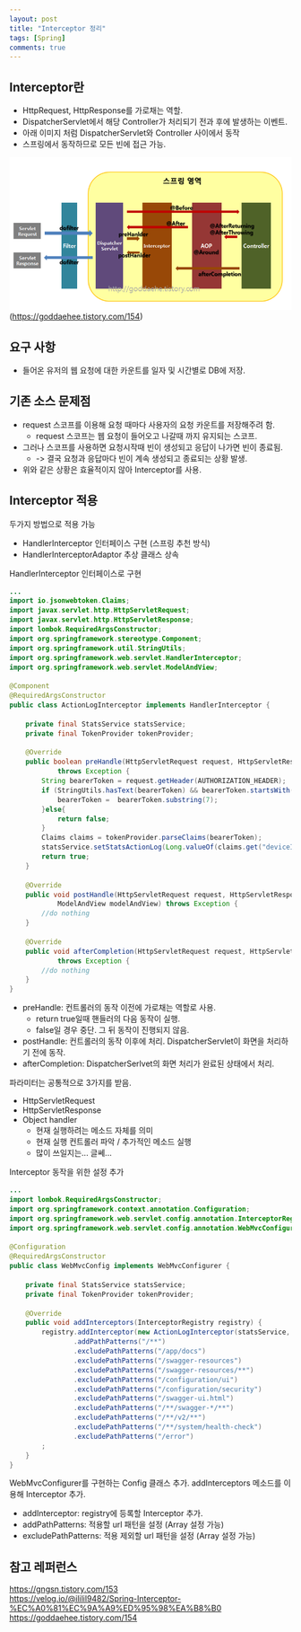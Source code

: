 ```yaml
---
layout: post
title: "Interceptor 정리"
tags: [Spring]
comments: true
---
```


## Interceptor란
* HttpRequest, HttpResponse를 가로채는 역할.
* DispatcherServlet에서 해당 Controller가 처리되기 전과 후에 발생하는 이벤트.
* 아래 이미지 처럼 DispatcherServlet와 Controller 사이에서 동작
* 스프링에서 동작하므로 모든 빈에 접근 가능.

![spring-mvc](../images/flow.png)\
(https://goddaehee.tistory.com/154)

## 요구 사항
* 들어온 유저의 웹 요청에 대한 카운트를 일자 및 시간별로 DB에 저장.

## 기존 소스 문제점
* request 스코프를 이용해 요청 때마다 사용자의 요청 카운트를 저장해주려 함.
    * request 스코프는 웹 요청이 들어오고 나갈때 까지 유지되는 스코프.
* 그러나 스코프를 사용하면 요청시작때 빈이 생성되고 응답이 나가면 빈이 종료됨.
    * -> 결국 요청과 응답마다 빈이 계속 생성되고 종료되는 상황 발생.
* 위와 같은 상황은 효율적이지 않아 Interceptor를 사용.

## Interceptor 적용
두가지 방법으로 적용 가능
* HandlerInterceptor 인터페이스 구현 (스프링 추천 방식)
* HandlerInterceptorAdaptor 추상 클래스 상속

HandlerInterceptor 인터페이스로 구현
```java
...
import io.jsonwebtoken.Claims;
import javax.servlet.http.HttpServletRequest;
import javax.servlet.http.HttpServletResponse;
import lombok.RequiredArgsConstructor;
import org.springframework.stereotype.Component;
import org.springframework.util.StringUtils;
import org.springframework.web.servlet.HandlerInterceptor;
import org.springframework.web.servlet.ModelAndView;

@Component
@RequiredArgsConstructor
public class ActionLogInterceptor implements HandlerInterceptor {

    private final StatsService statsService;
    private final TokenProvider tokenProvider;

    @Override
    public boolean preHandle(HttpServletRequest request, HttpServletResponse response, Object handler)
            throws Exception {
        String bearerToken = request.getHeader(AUTHORIZATION_HEADER);
        if (StringUtils.hasText(bearerToken) && bearerToken.startsWith(BEARER_PREFIX)) {
            bearerToken =  bearerToken.substring(7);
        }else{
            return false;
        }
        Claims claims = tokenProvider.parseClaims(bearerToken);
        statsService.setStatsActionLog(Long.valueOf(claims.get("deviceId").toString()));
        return true;
    }

    @Override
    public void postHandle(HttpServletRequest request, HttpServletResponse response, Object handler,
            ModelAndView modelAndView) throws Exception {
        //do nothing
    }

    @Override
    public void afterCompletion(HttpServletRequest request, HttpServletResponse response, Object handler, Exception ex)
            throws Exception {
        //do nothing
    }
}

```
* preHandle: 컨트롤러의 동작 이전에 가로채는 역할로 사용.
    * return true일때 핸들러의 다음 동작이 실행.
    * false일 경우 중단. 그 뒤 동작이 진행되지 않음.
* postHandle: 컨트롤러의 동작 이후에 처리. DispatcherServlet이 화면을 처리하기 전에 동작.
* afterCompletion: DispatcherSerlvet의 화면 처리가 완료된 상태에서 처리.

파라미터는 공통적으로 3가지를 받음.
* HttpServletRequest
* HttpServletResponse
* Object handler
    * 현재 실행하려는 메소드 자체를 의미
    * 현재 실행 컨트롤러 파악 / 추가적인 메소드 실행
    * 많이 쓰일지는... 글쎄...

Interceptor 동작을 위한 설정 추가
```java
...
import lombok.RequiredArgsConstructor;
import org.springframework.context.annotation.Configuration;
import org.springframework.web.servlet.config.annotation.InterceptorRegistry;
import org.springframework.web.servlet.config.annotation.WebMvcConfigurer;

@Configuration
@RequiredArgsConstructor
public class WebMvcConfig implements WebMvcConfigurer {

    private final StatsService statsService;
    private final TokenProvider tokenProvider;

    @Override
    public void addInterceptors(InterceptorRegistry registry) {
        registry.addInterceptor(new ActionLogInterceptor(statsService, tokenProvider))
                .addPathPatterns("/**")
                .excludePathPatterns("/app/docs")
                .excludePathPatterns("/swagger-resources")
                .excludePathPatterns("/swagger-resources/**")
                .excludePathPatterns("/configuration/ui")
                .excludePathPatterns("/configuration/security")
                .excludePathPatterns("/swagger-ui.html")
                .excludePathPatterns("/**/swagger-*/**")
                .excludePathPatterns("/**/v2/**")
                .excludePathPatterns("/**/system/health-check")
                .excludePathPatterns("/error")
        ;
    }
}
```
WebMvcConfigurer를 구현하는 Config 클래스 추가. addInterceptors 메소드를 이용해 Interceptor 추가.
* addInterceptor: registry에 등록할 Interceptor 추가.
* addPathPatterns: 적용할 url 패턴을 설정 (Array 설정 가능)
* excludePathPatterns: 적용 제외할 url 패턴을 설정 (Array 설정 가능)

## 참고 레퍼런스
https://gngsn.tistory.com/153 \
https://velog.io/@ililil9482/Spring-Interceptor-%EC%A0%81%EC%9A%A9%ED%95%98%EA%B8%B0 \
https://goddaehee.tistory.com/154